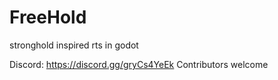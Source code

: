# FreeHold
stronghold inspired rts in godot

Discord: https://discord.gg/gryCs4YeEk
Contributors welcome
